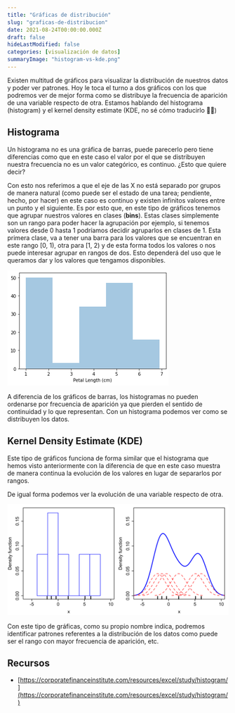 ```yaml
---
title: "Gráficas de distribución"
slug: "graficas-de-distribucion"
date: 2021-08-24T00:00:00.000Z
draft: false
hideLastModified: false
categories: [visualización de datos]
summaryImage: "histogram-vs-kde.png"
---
```


Existen multitud de gráficos para visualizar la distribución de nuestros datos y poder ver patrones. Hoy le toca el turno a dos gráficos con los que podremos ver de mejor forma como se distribuye la frecuencia de aparición de una variable respecto de otra. Estamos hablando del histograma (histogram) y el kernel density estimate (KDE, no sé cómo traducirlo 🤷‍♀️)

## Histograma

Un histograma no es una gráfica de barras, puede parecerlo pero tiene diferencias como que en este caso el valor por el que se distribuyen nuestra frecuencia no es un valor categórico, es continuo. ¿Esto que quiere decir?

Con esto nos referimos a que el eje de las X no está separado por grupos de manera natural (como puede ser el estado de una tarea; pendiente, hecho, por hacer) en este caso es continuo y existen infinitos valores entre un punto y el siguiente. Es por esto que, en este tipo de gráficos tenemos que agrupar nuestros valores en clases (**bins**). Estas clases simplemente son un rango para poder hacer la agrupación por ejemplo, si tenemos valores desde 0 hasta 1 podríamos decidir agruparlos en clases de 1. Esta primera clase, va a tener una barra para los valores que se encuentran en este rango [0, 1), otra para [1, 2) y de esta forma todos los valores o nos puede interesar agrupar en rangos de dos. Esto dependerá del uso que le queramos dar y los valores que tengamos disponibles.

![histograma](histogram.png)

A diferencia de los gráficos de barras, los histogramas no pueden ordenarse por frecuencia de aparición ya que pierden el sentido de continuidad y lo que representan. Con un histograma podemos ver como se distribuyen los datos.

## Kernel Density Estimate (KDE)

Este tipo de gráficos funciona de forma similar que el histograma que hemos visto anteriormente con la diferencia de que en este caso muestra de manera continua la evolución de los valores en lugar de separarlos por rangos.

De igual forma podemos ver la evolución de una variable respecto de otra.

![histograma vs kde](histogram-vs-kde.png)

Con este tipo de gráficas, como su propio nombre indica, podremos identificar patrones referentes a la distribución de los datos como puede ser el rango con mayor frecuencia de aparición, etc.

## Recursos

- [https://corporatefinanceinstitute.com/resources/excel/study/histogram/](https://corporatefinanceinstitute.com/resources/excel/study/histogram/)
